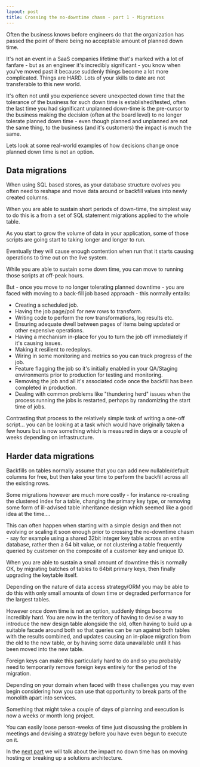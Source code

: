 ```yaml
---
layout: post
title: Crossing the no-downtime chasm - part 1 - Migrations
---
```


Often the business knows before engineers do that the organization has passed the point of there being no acceptable amount of planned down time.

It's not an event in a SaaS companies lifetime that's marked with a lot of fanfare - but as an engineer it's incredibly significant - you know when you've moved past it because suddenly things become a lot more complicated.   Things are HARD.  Lots of your skills to date are not transferable to this new world.

It's often not until you experience severe unexpected down time that the tolerance of the business for such down time is established/tested, often the last time you had significant unplanned down-time is the pre-cursor to the business making the decision (often at the board level) to no longer tolerate planned down time - even though planned and unplanned are not the same thing, to the business (and it's customers) the impact is much the same.

Lets look at some real-world examples of how decisions change once planned down time is not an option.

Data migrations
---------------

When using SQL based stores, as your database structure evolves you often need to reshape and move data around or backfill values into newly created columns.

When you are able to sustain short periods of down-time, the simplest way to do this is a from a set of SQL statement migrations applied to the whole table.

As you start to grow the volume of data in your application, some of those scripts are going start to taking longer and longer to run.

Eventually they will cause enough contention when run that it starts causing operations to time out on the live system.

While you are able to sustain some down time, you can move to running those scripts at off-peak hours.

But - once you move to no longer tolerating planned downtime - you are faced with moving to a back-fill job based approach - this normally entails:

* Creating a scheduled job.
* Having the job page/poll for new rows to transform.
* Writing code to perform the row transformations, log results etc.
* Ensuring adequate dwell between pages of items being updated or other expensive operations.
* Having a mechanism in-place for you to turn the job off immediately if it's causing issues.
* Making it resilient to redeploys.
* Wiring in some monitoring and metrics so you can track progress of the job.
* Feature flagging the job so it's initially enabled in your QA/Staging environments prior to production for testing and monitoring.
* Removing the job and all it's associated code once the backfill has been completed in production.
* Dealing with common problems like "thundering herd" issues when the process running the jobs is restarted, perhaps by randomizing the start time of jobs.

Contrasting that process to the relatively simple task of writing a one-off script... you can be looking at a task which would have originally taken a few hours but is now something which is measured in days or a couple of weeks depending on infrastructure.

Harder data migrations
----------------------

Backfills on tables normally assume that you can add new nullable/default columns for free, but then take your time to perform the backfill across all the existing rows.

Some migrations however are much more costly - for instance re-creating the clustered index for a table, changing the primary key type, or removing some form of ill-advised table inheritance design which seemed like a good idea at the time....

This can often happen when starting with a simple design and then not evolving or scaling it soon enough prior to crossing the no-downtime chasm - say for example using a shared 32bit integer key table across an entire database, rather then a 64 bit value, or not clustering a table frequently queried by customer on the composite of a customer key and unique ID.

When you are able to sustain a small amount of downtime this is normally OK, by migrating batches of tables to 64bit primary keys, then finally upgrading the keytable itself. 

Depending on the nature of data access strategy/ORM you may be able to do this with only small amounts of down time or degraded performance for the largest tables.

However once down time is not an option, suddenly things become incredibly hard.  You are now in the territory of having to devise a way to introduce the new design table alongside the old, often having to build up a suitable facade around both so that queries can be run against both tables with the results combined, and updates causing an in-place migration from the old to the new table, or by having some data unavailable until it has been moved into the new table.

Foreign keys can make this particularly hard to do and so you probably need to temporarily remove foreign keys entirely for the period of the migration.

Depending on your domain when faced with these challenges you may even begin considering how you can use that opportunity to break parts of the monolith apart into services.

Something that might take a couple of days of planning and execution is now a weeks or month long project.

You can easily loose person-weeks of time just discussing the problem in meetings and devising a strategy before you have even begun to execute on it.

In the [next part](http://blog.bittercoder.com/no-planned-downtime-chasm-part2/) we will talk about the impact no down time has on moving hosting or breaking up a solutions architecture.